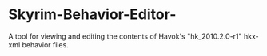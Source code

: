 # Skyrim-Behavior-Editor-
A tool for viewing and editing the contents of Havok's "hk_2010.2.0-r1" hkx-xml behavior files.
